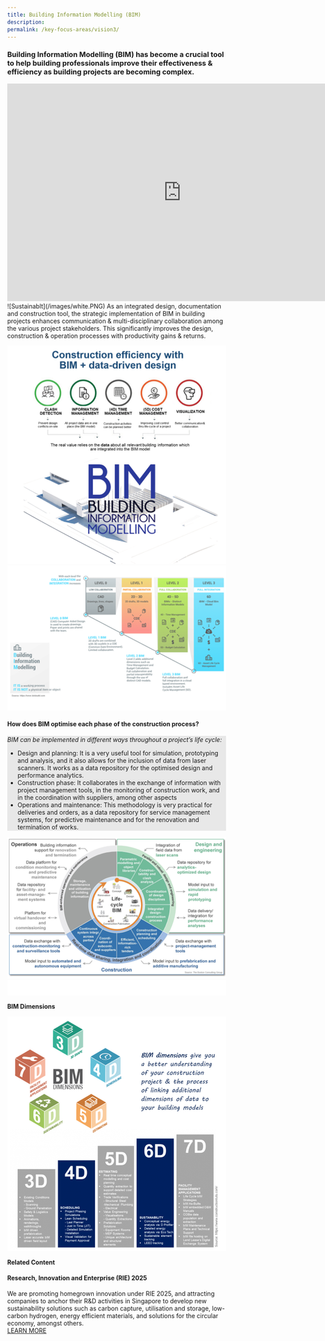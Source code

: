 ```yaml
---
title: Building Information Modelling (BIM) 
description:  
permalink: /key-focus-areas/vision3/
---
```

### Building Information Modelling (BIM) has become a crucial tool to help building professionals improve their effectiveness & efficiency as building projects are becoming complex. 
<iframe width="800" height="500" src="https://www.youtube.com/embed/db_whEFesZo?rel=0&autoplay=1&mute=1&enablejsapi=1" frameborder="0" allow="accelerometer; autoplay; clipboard-write; encrypted-media; gyroscope; picture-in-picture" allowfullscreen></iframe>
![Sustainablt](/images/white.PNG)	
As an integrated design, documentation and construction tool, the strategic implementation of BIM in building projects enhances communication & multi-disciplinary collaboration among the various project stakeholders. This significantly improves the design, construction & operation processes with productivity gains & returns.
	
![Sustainable Dessvelopment](/images/bim02a.PNG)
![Sustainable Dessvelopment](/images/bim01.PNG)

#### How does BIM optimise each phase of the construction process?

<div style="background-color:#e8e8e8;">
<em><p>BIM can be implemented in different ways throughout a project’s life cycle:</p></em>
<ul>
  <li>Design and planning: It is a very useful tool for simulation, prototyping and analysis, and it also allows for the inclusion of data from laser scanners. It works as a data repository for the optimised design and performance analytics.</li>
  <li>Construction phase: It collaborates in the exchange of information with project management tools, in the monitoring of construction work, and in the coordination with suppliers, among other aspects</li>
  <li>Operations and maintenance: This methodology is very practical for deliveries and orders, as a data repository for service management systems, for predictive maintenance and for the renovation and termination of works.</li>
</ul>
</div>


![Sustainable Dessvelopment](/images/bim04.PNG)
![Sustainablt](/images/white.PNG)	

**BIM Dimensions**

![Sustainable Dessvelopment](/images/bim045.PNG)






**Related Content**

#### Research, Innovation and Enterprise (RIE) 2025  
We are promoting homegrown innovation under RIE 2025, and attracting companies to anchor their R&D activities in Singapore to develop new sustainability solutions such as carbon capture, utilisation and storage, low-carbon hydrogen, energy efficient materials, and solutions for the circular economy, amongst others.  
<a href="https://www.nrf.gov.sg/about-nrf/rie-ecosystem" class="front-page-cta bp-sec-button margin--top padding--bottom" target="_blank">
	<span>LEARN MORE</span>
	<i class="sgds-icon sgds-icon-arrow-right is-size-4" aria-hidden="true"></i>
</a>

